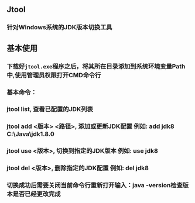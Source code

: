## Jtool
### 针对Windows系统的JDK版本切换工具

## 基本使用
### 下载好`jtool.exe`程序之后，将其所在目录添加到系统环境变量Path中,使用管理员权限打开CMD命令行</br>

### 基本命令：</br>
### jtool list, 查看已配置的JDK列表</br>
### jtool add <版本> <路径>, 添加或更新JDK配置  例如: add jdk8 C:\\Java\\jdk1.8.0</br>
### jtool use <版本>, 切换到指定的JDK版本  例如: use jdk8</br>
### jtool del <版本>, 删除指定的JDK配置  例如: del jdk8</br>
### 切换成功后需要关闭当前命令行重新打开输入：java -version检查版本是否已经更改完成</br>


